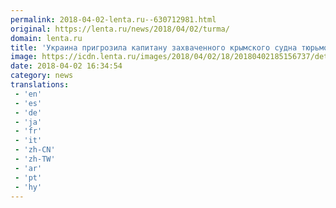 ```yaml
---
permalink: 2018-04-02-lenta.ru--630712981.html
original: https://lenta.ru/news/2018/04/02/turma/
domain: lenta.ru
title: 'Украина пригрозила капитану захваченного крымского судна тюрьмой'
image: https://icdn.lenta.ru/images/2018/04/02/18/20180402185156737/detail_e70ef7fb6b434474eafe5532b3e1eb8c.jpg
date: 2018-04-02 16:34:54
category: news
translations: 
 - 'en'
 - 'es'
 - 'de'
 - 'ja'
 - 'fr'
 - 'it'
 - 'zh-CN'
 - 'zh-TW'
 - 'ar'
 - 'pt'
 - 'hy'
---
```



